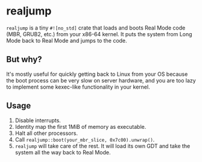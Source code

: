 # realjump

`realjump` is a tiny `#![no_std]` crate that loads and boots Real Mode code (MBR, GRUB2, etc.) from your x86-64 kernel.
It puts the system from Long Mode back to Real Mode and jumps to the code.

## But why?

It's mostly useful for quickly getting back to Linux from your OS because the boot process can be very slow on server hardware, and you are too lazy to implement some kexec-like functionality in your kernel.

## Usage

1. Disable interrupts.
1. Identity map the first 1MiB of memory as executable.
1. Halt all other processors.
1. Call `realjump::boot(your_mbr_slice, 0x7c00).unwrap()`.
1. `realjump` will take care of the rest. It will load its own GDT and take the system all the way back to Real Mode.
